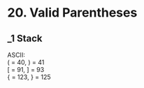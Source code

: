 # 20. Valid Parentheses
## _1 Stack
ASCII:<br/>
( = 40, ) = 41<br/>
[ = 91, ] = 93<br/>
{ = 123, } = 125<br/>